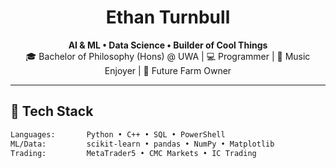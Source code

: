 <h1 align="center">Ethan Turnbull</h1>

<p align="center">
  <strong>AI & ML • Data Science • Builder of Cool Things</strong><br>
  🎓 Bachelor of Philosophy (Hons) @ UWA | 💻 Programmer | 🎵 Music Enjoyer | 🌄 Future Farm Owner
</p>

---

## 🔧 Tech Stack

```bash
Languages:       Python • C++ • SQL • PowerShell 
ML/Data:         scikit-learn • pandas • NumPy • Matplotlib
Trading:         MetaTrader5 • CMC Markets • IC Trading
